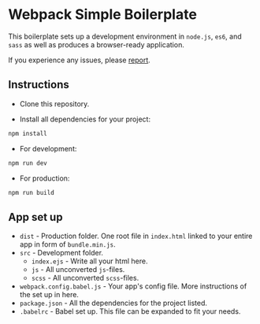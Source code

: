 # Webpack Simple Boilerplate
This boilerplate sets up a development environment in `node.js`, `es6`, and `sass` as well as produces a browser-ready application.

If you experience any issues, please [report](https://github.com/JazzBrotha/webpack-simple-boilerplate/issues/new).

## Instructions

* Clone this repository.

* Install all dependencies for your project:

```bash
npm install
```

* For development:

```bash
npm run dev
```
* For production:

```bash
npm run build
```

## App set up

* `dist` - Production folder. One root file in `index.html` linked to your entire app in form of `bundle.min.js`.
* `src` - Development folder.
    - `index.ejs` - Write all your html here.
    - `js` - All unconverted `js`-files.
    - `scss` - All unconverted `scss`-files.
* `webpack.config.babel.js` - Your app's config file. More instructions of the set up in here.
* `package.json` - All the dependencies for the project listed.
* `.babelrc` - Babel set up. This file can be expanded to fit your needs.
